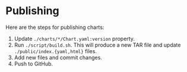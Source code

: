 # Publishing

Here are the steps for publishing charts:

1. Update `./charts/*/Chart.yaml:version` property.
1. Run `./script/build.sh`. This will produce a new TAR file and update `./public/index.{yaml,html}` files.
1. Add new files and commit changes.
1. Push to GitHub.
